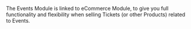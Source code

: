 The Events Module is linked to eCommerce Module, to give you full functionality and flexibility when selling Tickets (or other Products) related to Events.
